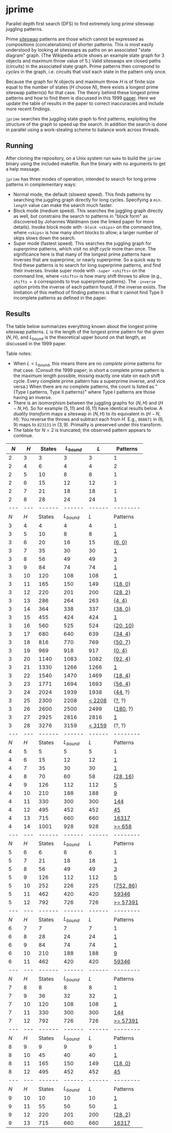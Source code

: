 # jprime
Parallel depth first search (DFS) to find extremely long prime siteswap juggling patterns.

Prime [siteswap](https://en.wikipedia.org/wiki/Siteswap) patterns are those which cannot be expressed as compositions (concatenations) of shorter patterns. This is most easily understood by looking at siteswaps as paths on an associated "state diagram" graph. (The Wikipedia article shows an example state graph for 3 objects and maximum throw value of 5.) Valid siteswaps are closed paths (circuits) in the associated state graph. Prime patterns then correpond to *cycles* in the graph, i.e. circuits that visit each state in the pattern only once.

Because the graph for $N$ objects and maximum throw $H$ is of finite size equal to the number of states ($H$ choose $N$), there exists a longest prime siteswap pattern(s) for that case. The theory behind these longest prime patterns and how to find them is discussed in this 1999 [paper](https://github.com/jkboyce/jprime/blob/main/longest_prime_siteswaps_1999.pdf). Here we update the table of results in the paper to correct inaccuracies and include more recent findings.

`jprime` searches the juggling state graph to find patterns, exploiting the structure of the graph to speed up the search. In addition the search is done in parallel using a work-stealing scheme to balance work across threads.

## Running

After cloning the repository, on a Unix system run `make` to build the `jprime` binary using the included makefile. Run the binary with no arguments to get a help message.

`jprime` has three modes of operation, intended to search for long prime patterns in complementary ways:

- Normal mode, the default (slowest speed). This finds patterns by searching the juggling graph directly for long cycles. Specifying a `min. length` value can make the search much faster.
- Block mode (medium speed). This searches the juggling graph directly as well, but constrains the search to patterns in "block form" as discovered by Johannes Waldmann (see the linked paper for more details). Invoke block mode with `-block <skips>` on the command line, where `<skips>` is how many short blocks to allow; a larger number of skips slows down the search.
- Super mode (fastest speed). This searches the juggling graph for _superprime_ patterns, which visit no _shift cycle_ more than once. The significance here is that many of the longest prime patterns have inverses that are superprime, or nearly superprime. So a quick way to find these patterns is to search for long superprime patterns, and find their inverses. Invoke super mode with `-super <shifts>` on the command line, where `<shifts>` is how many shift throws to allow (e.g., `shifts = 0` corresponds to true superprime patterns). The `-inverse` option prints the inverse of each pattern found, if the inverse exists. The limitation of this method of finding patterns is that it cannot find Type II incomplete patterns as defined in the paper.

## Results

The table below summarizes everything known about the longest prime siteswap patterns. $L$ is the length of the longest prime pattern for the given $(N, H)$, and $L_{bound}$ is the theoretical upper bound on that length, as discussed in the 1999 paper.

Table notes:
- When $L < L_{bound}$, this means there are no *complete* prime patterns for that case. (Consult the 1999 paper; in short a complete prime pattern is the maximum length possible, missing exactly one state on each shift cycle. Every complete prime pattern has a superprime inverse, and vice versa.) When there are no complete patterns, the count is listed as "{Type I patterns, Type II patterns}" where Type I patterns are those having an inverse.
- There is an isomorphism between the juggling graphs for $(N, H)$ and $(H-N, H)$. So for example $(5,11)$ and $(6,11)$ have identical results below. A *duality transform* maps a siteswap in $(N,H)$ to its equivalent in $(H-N,H)$: You reverse the throws and subtract each from $H$. E.g., `868671` in $(6,9)$ maps to `823131` in $(3,9)$. Primality is preserved under this transform.
- The table for $N=2$ is truncated; the observed pattern appears to continue.

| $N$ | $H$ | States | $L_{bound}$ | $L$ | Patterns |
| --- | --- | ------ | ------ | ------ | -------- |
|  2  |  3  |  3  |  3  |  3  |  1  |
|  2  |  4  |  6  |  4  |  4  |  2  |
|  2  |  5  |  10  |  8  |  8  |  1  |
|  2  |  6  |  15  |  12  |  12  |  1  |
|  2  |  7  |  21  |  18  |  18  |  1  |
|  2  |  8  |  28  |  24  |  24  |  1  |
| --- | --- | ------ | ------ | ------ | -------- |
| $N$ | $H$ | States | $L_{bound}$ | $L$ | Patterns |
|  3  |  4  |  4  |  4  |  4  |  1  |
|  3  |  5  |  10  |  8  |  8  |  [1](https://github.com/jkboyce/jprime/blob/main/runs/3_5_8)  |
|  3  |  6  |  20  |  16  |  15  |  [{6, 0}](https://github.com/jkboyce/jprime/blob/main/runs/3_6_15)  |
|  3  |  7  |  35  |  30  |  30  |  [1](https://github.com/jkboyce/jprime/blob/main/runs/3_7_30)  |
|  3  |  8  |  56  |  49  |  49  |  [3](https://github.com/jkboyce/jprime/blob/main/runs/3_8_49)  |
|  3  |  9  |  84  |  74  |  74  |  [1](https://github.com/jkboyce/jprime/blob/main/runs/3_9_74)  |
|  3  |  10  |  120  |  108  |  108  |  [1](https://github.com/jkboyce/jprime/blob/main/runs/3_10_108)  |
|  3  |  11  |  165  |  150  |  149  |  [{18, 0}](https://github.com/jkboyce/jprime/blob/main/runs/3_11_149)  |
|  3  |  12  |  220  |  201  |  200  |  [{28, 2}](https://github.com/jkboyce/jprime/blob/main/runs/3_12_200)  |
|  3  |  13  |  286  |  264  |  263  |  [{4, 4}](https://github.com/jkboyce/jprime/blob/main/runs/3_13_263)  |
|  3  |  14  |  364  |  338  |  337  |  [{38, 0}](https://github.com/jkboyce/jprime/blob/main/runs/3_14_337)  |
|  3  |  15  |  455  |  424  |  424  |  [1](https://github.com/jkboyce/jprime/blob/main/runs/3_15_s0)  |
|  3  |  16  |  560  |  525  |  524  |  [{20, 10}](https://github.com/jkboyce/jprime/blob/main/runs/3_16_524)  |
|  3  |  17  |  680  |  640  |  639  |  [{34, 4}](https://github.com/jkboyce/jprime/blob/main/runs/3_17_639)  |
|  3  |  18  |  816  |  770  |  769  |  [{50, 7}](https://github.com/jkboyce/jprime/blob/main/runs/3_18_769)  |
|  3  |  19  |  969  |  918  |  917  |  [{0, 4}](https://github.com/jkboyce/jprime/blob/main/runs/3_19_917)  |
|  3  |  20  |  1140  |  1083  |  1082  |  [{92, 4}](https://github.com/jkboyce/jprime/blob/main/runs/3_20_1082)  |
|  3  |  21  |  1330  |  1266  |  1266  |  [1](https://github.com/jkboyce/jprime/blob/main/runs/3_21_s0)  |
|  3  |  22  |  1540  |  1470  |  1469  |  [{18, 4}](https://github.com/jkboyce/jprime/blob/main/runs/3_22_1469)  |
|  3  |  23  |  1771  |  1694  |  1693  |  [{56, 4}](https://github.com/jkboyce/jprime/blob/main/runs/3_23_1693)  |
|  3  |  24  |  2024  |  1939  |  1938  |  {[44](https://github.com/jkboyce/jprime/blob/main/runs/3_24_s1), ?}  |
|  3  |  25  |  2300  |  2208  |  [< 2208](https://github.com/jkboyce/jprime/blob/main/runs/3_25_s0)  |  {[?](https://github.com/jkboyce/jprime/blob/main/runs/3_25_s1), ?}  |
|  3  |  26  |  2600  |  2500  |  2499  |  {[180](https://github.com/jkboyce/jprime/blob/main/runs/3_26_s1), ?}  |
|  3  |  27  |  2925  |  2816  |  2816  |  [1](https://github.com/jkboyce/jprime/blob/main/runs/3_27_s0)  |
|  3  |  28  |  3276  |  3159  |  [< 3159](https://github.com/jkboyce/jprime/blob/main/runs/3_28_s0)  |  {?, ?}  |
| --- | --- | ------ | ------ | ------ | -------- |
| $N$ | $H$ | States | $L_{bound}$ | $L$ | Patterns |
|  4  |  5  |  5  |  5  |  5  |  1  |
|  4  |  6  |  15  |  12  |  12  |  [1](https://github.com/jkboyce/jprime/blob/main/runs/4_6_12)  |
|  4  |  7  |  35  |  30  |  30  |  [1](https://github.com/jkboyce/jprime/blob/main/runs/4_7_30)  |
|  4  |  8  |  70  |  60  |  58  |  [{28, 16}](https://github.com/jkboyce/jprime/blob/main/runs/4_8_58)  |
|  4  |  9  |  126  |  112  |  112  |  [5](https://github.com/jkboyce/jprime/blob/main/runs/4_9_112)  |
|  4  |  10  |  210  |  188  |  188  |  [9](https://github.com/jkboyce/jprime/blob/main/runs/4_10_188)  |
|  4  |  11  |  330  |  300  |  300  |  [144](https://github.com/jkboyce/jprime/blob/main/runs/4_11_300)  |
|  4  |  12  |  495  |  452  |  452  |  [45](https://github.com/jkboyce/jprime/blob/main/runs/4_12_s0)  |
|  4  |  13  |  715  |  660  |  660  |  [16317](https://github.com/jkboyce/jprime/blob/main/runs/4_13_s0)  |
|  4  |  14  |  1001  |  928  |  928  |  [>= 658](https://github.com/jkboyce/jprime/blob/main/runs%20(in%20progress)/4_14_s0)  |
| --- | --- | ------ | ------ | ------ | -------- |
| $N$ | $H$ | States | $L_{bound}$ | $L$ | Patterns |
|  5  |  6  |  6  |  6  |  6  |  1  |
|  5  |  7  |  21  |  18  |  18  |  [1](https://github.com/jkboyce/jprime/blob/main/runs/5_7_18)  |
|  5  |  8  |  56  |  49  |  49  |  [3](https://github.com/jkboyce/jprime/blob/main/runs/5_8_49)  |
|  5  |  9  |  126  |  112  |  112  |  [5](https://github.com/jkboyce/jprime/blob/main/runs/5_9_112)  |
|  5  |  10  |  252  |  226  |  225  |  [{752, 86}](https://github.com/jkboyce/jprime/blob/main/runs/5_10_225)  |
|  5  |  11  |  462  |  420  |  420  |  [59346](https://github.com/jkboyce/jprime/blob/main/runs/5_11_s0)  |
|  5  |  12  |  792  |  726  |  726  |  [>= 57391](https://github.com/jkboyce/jprime/blob/main/runs%20(in%20progress)/5_12_s0)  |
| --- | --- | ------ | ------ | ------ | -------- |
| $N$ | $H$ | States | $L_{bound}$ | $L$ | Patterns |
|  6  |  7  |  7  |  7  |  7  |  1  |
|  6  |  8  |  28  |  24  |  24  |  [1](https://github.com/jkboyce/jprime/blob/main/runs/6_8_24)  |
|  6  |  9  |  84  |  74  |  74  |  [1](https://github.com/jkboyce/jprime/blob/main/runs/6_9_74)  |
|  6  |  10  |  210  |  188  |  188  |  [9](https://github.com/jkboyce/jprime/blob/main/runs/6_10_s0)  |
|  6  |  11  |  462  |  420  |  420  |  [59346](https://github.com/jkboyce/jprime/blob/main/runs/5_11_s0)  |
| --- | --- | ------ | ------ | ------ | -------- |
| $N$ | $H$ | States | $L_{bound}$ | $L$ | Patterns |
|  7  |  8  |  8  |  8  |  8  |  1  |
|  7  |  9  |  36  |  32  |  32  |  [1](https://github.com/jkboyce/jprime/blob/main/runs/7_9_32)  |
|  7  |  10  |  120  |  108  |  108  |  [1](https://github.com/jkboyce/jprime/blob/main/runs/7_10_s0)  |
|  7  |  11  |  330  |  300  |  300  |  [144](https://github.com/jkboyce/jprime/blob/main/runs/7_11_s0)  |
|  7  |  12  |  792  |  726  |  726  |  [>= 57391](https://github.com/jkboyce/jprime/blob/main/runs%20(in%20progress)/5_12_s0)  |
| --- | --- | ------ | ------ | ------ | -------- |
| $N$ | $H$ | States | $L_{bound}$ | $L$ | Patterns |
|  8  |  9  |  9  |  9  |  9  |  1  |
|  8  |  10  |  45  |  40  |  40  |  [1](https://github.com/jkboyce/jprime/blob/main/runs/8_10_40)  |
|  8  |  11  |  165  |  150  |  149  |  [{18, 0}](https://github.com/jkboyce/jprime/blob/main/runs/8_11_149)  |
|  8  |  12  |  495  |  452  |  452  |  [45](https://github.com/jkboyce/jprime/blob/main/runs/8_12_s0)  |
| --- | --- | ------ | ------ | ------ | -------- |
| $N$ | $H$ | States | $L_{bound}$ | $L$ | Patterns |
|  9  |  10  |  10  |  10  |  10  |  [1](https://github.com/jkboyce/jprime/blob/main/runs/9_10_10)  |
|  9  |  11  |  55  |  50  |  50  |  [1](https://github.com/jkboyce/jprime/blob/main/runs/9_11_50)  |
|  9  |  12  |  220  |  201  |  200  |  [{28, 2}](https://github.com/jkboyce/jprime/blob/main/runs/9_12_200)  |
|  9  |  13  |  715  |  660  |  660  |  [16317](https://github.com/jkboyce/jprime/blob/main/runs/4_13_s0)  |
